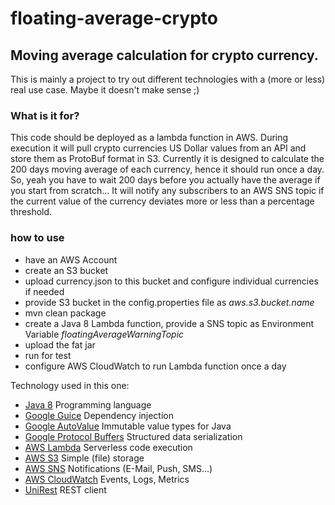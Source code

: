 # floating-average-crypto
## Moving average calculation for crypto currency.

This is mainly a project to try out different technologies with a (more or less) real use case.
Maybe it doesn't make sense ;)

### What is it for?
This code should be deployed as a lambda function in AWS.
During execution it will pull crypto currencies US Dollar values from an API and store them as ProtoBuf format in S3.
Currently it is designed to calculate the 200 days moving average of each currency, hence it should run once a day.
So, yeah you have to wait 200 days before you actually have the average if you start from scratch...
It will notify any subscribers to an AWS SNS topic if the current value of the currency deviates more or less than a percentage threshold.

### how to use
* have an AWS Account
* create an S3 bucket
* upload currency.json to this bucket and configure individual currencies if needed
* provide S3 bucket in the config.properties file as _aws.s3.bucket.name_
* mvn clean package
* create a Java 8 Lambda function, provide a SNS topic as Environment Variable _floatingAverageWarningTopic_
* upload the fat jar
* run for test
* configure AWS CloudWatch to run Lambda function once a day

Technology used in this one:
* [Java 8](https://java.com/de/) Programming language
* [Google Guice](https://github.com/google/guice) Dependency injection
* [Google AutoValue](https://github.com/google/auto/tree/master/value) Immutable value types for Java 
* [Google Protocol Buffers](https://developers.google.com/protocol-buffers/) Structured data serialization
* [AWS Lambda](https://aws.amazon.com/lambda/) Serverless code execution
* [AWS S3](https://aws.amazon.com/s3/) Simple (file) storage
* [AWS SNS](https://aws.amazon.com/sns/) Notifications (E-Mail, Push, SMS...)
* [AWS CloudWatch](https://aws.amazon.com/cloudwatch/) Events, Logs, Metrics
* [UniRest](http://unirest.io/) REST client
